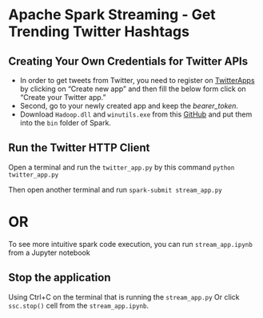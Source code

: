 # Apache Spark Streaming - Get Trending Twitter Hashtags 

## Creating Your Own Credentials for Twitter APIs
- In order to get tweets from Twitter, you need to register on [TwitterApps](https://apps.twitter.com/) by clicking on “Create new app” and then fill the below form click on “Create your Twitter app.”
- Second, go to your newly created app and keep the *bearer_token*.
- Download ```Hadoop.dll``` and ```winutils.exe``` from this [GitHub](https://github.com/cdarlint/winutils) and put them into the ```bin``` folder of Spark.

## Run the Twitter HTTP Client
Open a terminal and run the ```twitter_app.py``` by this command 
``` python twitter_app.py ```

Then open another terminal and run 
```spark-submit stream_app.py```

# OR

To see more intuitive spark code execution, you can run ```stream_app.ipynb``` from a Jupyter notebook


## Stop the application
Using Ctrl+C on the terminal that is running the ```stream_app.py```
Or click ```ssc.stop()``` cell from the ```stream_app.ipynb```.
